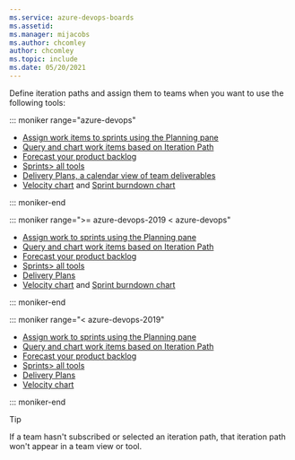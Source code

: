 ```yaml
---
ms.service: azure-devops-boards
ms.assetid: 
ms.manager: mijacobs
ms.author: chcomley
author: chcomley
ms.topic: include
ms.date: 05/20/2021
---
```


 

Define iteration paths and assign them to teams when you want to use the following tools: 


::: moniker range="azure-devops"

- [Assign work items to sprints using the Planning pane](../sprints/assign-work-sprint.md)
- [Query and chart work items based on Iteration Path](../queries/query-by-area-iteration-path.md)
- [Forecast your product backlog](../sprints/forecast.md)
- [Sprints> all tools](../sprints/scrum-overview.md) 
- [Delivery Plans, a calendar view of team deliverables](../plans/review-team-plans.md)  
- [Velocity chart](../../report/dashboards/team-velocity.md) and [Sprint burndown chart](../../report/dashboards/configure-sprint-burndown.md)  

::: moniker-end

::: moniker range=">= azure-devops-2019 < azure-devops"

- [Assign work to sprints using the Planning pane](../sprints/assign-work-sprint.md)
- [Query and chart work items based on Iteration Path](../queries/query-by-area-iteration-path.md)
- [Forecast your product backlog](../sprints/forecast.md)
- [Sprints> all tools](../sprints/scrum-overview.md) 
- [Delivery Plans](../plans/review-team-plans.md)  
- [Velocity chart](../../report/dashboards/team-velocity.md) and [Sprint burndown chart](../../report/dashboards/configure-sprint-burndown.md)

::: moniker-end

::: moniker range="< azure-devops-2019"

- [Assign work to sprints using the Planning pane](../sprints/assign-work-sprint.md)
- [Query and chart work items based on Iteration Path](../queries/query-by-area-iteration-path.md)
- [Forecast your product backlog](../sprints/forecast.md)
- [Sprints> all tools](../sprints/scrum-overview.md) 
- [Delivery Plans](../plans/review-team-plans.md)  
- [Velocity chart](../../report/dashboards/team-velocity.md)  

::: moniker-end

> [!TIP]    
> If a team hasn't subscribed or selected an iteration path, that iteration path won't appear in a team view or tool.